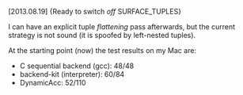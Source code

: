 

[2013.08.19] {Ready to switch *off* SURFACE_TUPLES}

I can have an explicit tuple _flattening_ pass afterwards, but the
current strategy is not sound (it is spoofed by left-nested tuples).

At the starting point (now) the test results on my Mac are:

 * C sequential backend (gcc): 48/48
 * backend-kit (interpreter): 60/84
 * DynamicAcc: 52/110

